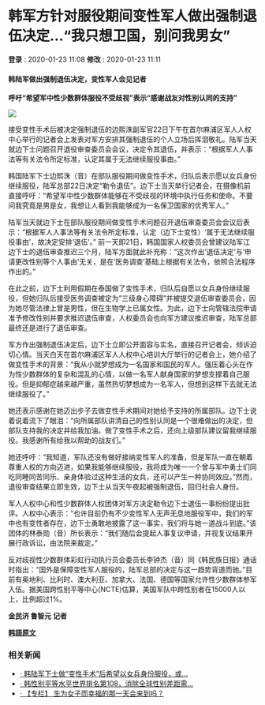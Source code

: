 # 韩军方针对服役期间变性军人做出强制退伍决定…“我只想卫国，别问我男女”

**登录** : 2020-01-23 11:08 **修改** : 2020-01-23 11:11

#### 韩陆军做出强制退伍决定，变性军人会见记者

**呼吁“希望军中性少数群体服役不受歧视”表示“感谢战友对性别认同的支持”**

![](http://img.hani.co.kr/imgdb/china/news/resize/2020/0123/157974516146_20200123.jpg)

接受变性手术后被决定强制退伍的边熙洙副军官22日下午在首尔麻浦区军人人权中心举行的记者会上发表对军方安排其强制退伍的个人立场后挥泪敬礼。陆军当天就边下士问题召开退役审查委员会会议，决定令其退伍，并表示：“根据军人人事法等有关法令所定标准，认定其属于无法继续服役事由。”

韩国陆军下士边熙洙（音）在部队服役期间做变性手术，归队后表示愿以女兵身份继续服役，陆军总部22日决定“勒令退伍”。边下士当天举行记者会，在摄像机前直接呼吁：“希望军中性少数群体能够在不受歧视的环境中执行任务和使命。不要问我究竟是男是女，我想让人看到我能够成为一名保卫国家的优秀军人。”

陆军当天就边下士在部队服役期间做变性手术问题召开退伍审查委员会会议后表示：“根据军人人事法等有关法令所定标准，认定（边下士变性）‘属于无法继续服役事由’，故决定安排‘退伍’。” 前一天即21日，韩国国家人权委员会曾建议陆军江边下士的退伍审查推迟三个月，陆军方面就此补充称：“这次作出‘退伍决定’与‘申请更改性别等个人事由’无关，是在‘医务调查’基础上根据有关法令，依照合法程序作出的。”

在此之前，边下士利用假期在泰国做了变性手术，归队后自愿以女兵身份继续服役，但她归队后接受医务调查被定为“三级身心障碍”并被提交退伍审查委员会，因为她尽管法律上曾是男性，但在生物学上已属女性。为此，边下士向管辖法院申请准予修改性别并要求推迟退伍审查，人权委员会也向军方建议推迟审查，陆军总部最终还是进行了退伍审查。

军方作出强制退伍决定后，边下士立即公开面容与实名，直接召开记者会，倾诉迫切心情。当天白天在首尔麻浦区军人人权中心培训大厅举行的记者会上，她介绍了做变性手术的背景：“我从小就梦想成为一名国家和国民的军人。强压着心头在作为性少数群体的复杂和混乱的心情，以做一名军人献身国家的梦想支撑着自己服役。但是抑郁症越来越严重，虽然热切梦想成为一名军人，但想到这样下去就无法继续服役了。”

她还表示感谢在她迈出步子去做变性手术期间对她给予支持的所属部队。边下士说着说着流下了眼泪：“向所属部队讲清自己的性别认同是一个很难做出的决定，但部队支持我的决定并给我加油。做了变性手术之后，还向上级部队建议留我继续服役。我感谢所有给我以帮助的战友们。”

她还呼吁：“我知道，军队还没有做好接纳变性军人的准备，但是军队一直在朝着尊重人权的方向迈进，如果我能够继续服役，我将成为唯一一个曾与军中勇士们同吃同睡同苦同乐、亲身体验过这种生活的女兵，还可以产生一种协同效应。”然而，退役审查结果立即生效，边下士从当天午夜起被强制退伍，回归社会人身份。

军人人权中心和性少数群体人权团体对军方决定勒令边下士退伍一事纷纷提出批评。人权中心表示：“也许目前仍有不少变性军人无声无息地服役军中，我们的军中也有变性者存在，边下士勇敢地披露了这一事实，我们将与她一道战斗到底。”该团体的林泰勋（音）所长表示：“我们随后会提起人事复议申请，并视复议结果开展行政诉讼，由法院来裁定。”

反对歧视性少数群体彩虹行动执行员会委员长李钟杰（音）同《韩民族日报》通话时指出：“国外是保障变性军人服役的，陆军总部的决定与这一趋势背道而驰。”目前有奥地利、比利时、澳大利亚、加拿大、法国、德国等国家允许性少数群体参军入伍。据美国跨性别平等中心(NCTE)估算，美国军队中跨性别者在15000人以上，比例超过1%。

**金民济 鲁智元 记者**

**[韩語原文](http://www.hani.co.kr/arti/society/society_general/925412.html)**

### 相关新闻

-   [· 韩陆军下士做“变性手术”后希望以女兵身份服役，或...](/arti/politics/7621.html)
-   [· 韩性别平等水平世界排名第108，消除全球性别差距需...](/arti/politics/7507.html)
-   [· 【专栏】 生为女子而幸福的那一天会来到吗？](/arti/opinion/7350.html)